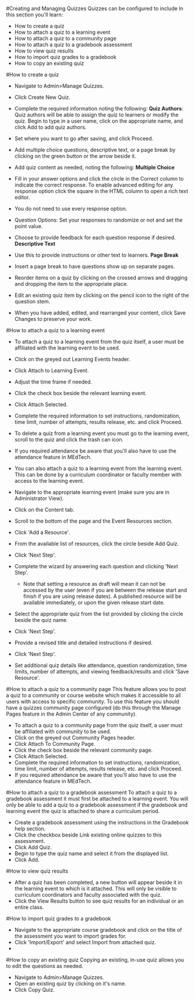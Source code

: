 #Creating and Managing Quizzes
Quizzes can be configured to include
In this section you'll learn:
* How to create a quiz
* How to attach a quiz to a learning event
* How to attach a quiz to a community page
* How to attach a quiz to a gradebook assessment
* How to view quiz results
* How to import quiz grades to a gradebook
* How to copy an existing quiz

#How to create a quiz
* Navigate to Admin>Manage Quizzes.
* Click Create New Quiz.
* Complete the required information noting the following:
**Quiz Authors**: Quiz authors will be able to assign the quiz to learners or modify the quiz.  Begin to type in a user name, click on the appropriate name, and click Add to add quiz authors.
* Set where you want to go after saving, and click Proceed.
* Add multiple choice questions, descriptive text, or a page break by clicking on the green button or the arrow beside it.
* Add quiz content as needed, noting the following:
**Multiple Choice**
* Fill in your answer options and click the circle in the Correct column to indicate the correct response.  To enable advanced editing for any response option click the square in the HTML column to open a rich text editor.
* You do not need to use every response option.
* Question Options: Set your responses to randomize or not and set the point value.
* Choose to provide feedback for each question response if desired.
**Descriptive Text**
* Use this to provide instructions or other text to learners.
**Page Break**
* Insert a page break to have questions show up on separate pages.

* Reorder items on a quiz by clicking on the crossed arrows and dragging and dropping the item to the appropriate place.  
* Edit an existing quiz item by clicking on the pencil icon to the right of the question stem.
* When you have added, edited, and rearranged your content, click Save Changes to preserve your work.

#How to attach a quiz to a learning event
* To attach a quiz to a learning event from the quiz itself, a user must be affiliated with the learning event to be used.
* Click on the greyed out Learning Events header.
* Click Attach to Learning Event.
* Adjust the time frame if needed.
* Click the check box beside the relevant learning event.
* Click Attach Selected.
* Complete the required information to set instructions, randomization, time limit, number of attempts, results release, etc. and click Proceed.
* To delete a quiz from a learning event you must go to the learning event, scroll to the quiz and click the trash can icon.
* If you required attendance be aware that you'll also have to use the attendance feature in MEdTech.

* You can also attach a quiz to a learning event from the learning event.  This can be done by a curriculum coordinator or faculty member with access to the learning event.
* Navigate to the appropriate learning event (make sure you are in Administrator View).
* Click on the Content tab.
* Scroll to the bottom of the page and the Event Resources section.
* Click 'Add a Resource'.
* From the available list of resources, click the circle beside Add Quiz.
* Click 'Next Step'.
* Complete the wizard by answering each question and clicking 'Next Step'.
    * Note that setting a resource as draft will mean it can not be accessed by the user (even if you are between the release start and finish if you are using release dates).  A published resource will be available immediately, or upon the given release start date.
* Select the appropriate quiz from the list provided by clicking the circle beside the quiz name.
* Click 'Next Step'.
* Provide a revised title and detailed instructions if desired.
* Click 'Next Step'.
* Set additional quiz details like attendance, question randomization, time limits, number of attempts, and viewing feedback/results and click 'Save Resource'.

#How to attach a quiz to a community page
This feature allows you to post a quiz to a community or course website which makes it accessible to all users with access to specific community.
To use this feature you should have a quizzes community page configured (do this through the Manage Pages feature in the Admin Center of any community).
* To attach a quiz to a community page from the quiz itself, a user must be affiliated with community to be used.
* Click on the greyed out Community Pages header.
* Click Attach To Community Page.
* Click the check box beside the relevant community page.
* Click Attach Selected.
* Complete the required information to set instructions, randomization, time limit, number of attempts, results release, etc. and click Proceed.
* If you required attendance be aware that you'll also have to use the attendance feature in MEdTech.

#How to attach a quiz to a gradebook assessment
To attach a quiz to a gradebook assessment it must first be attached to a learning event.  You will only be able to add a quiz to a gradebook assessment if the gradebook and learning event the quiz is attached to share a curriculum period.  
* Create a gradebook assessment using the instructions in the Gradebook help section.
* Click the checkbox beside Link existing online quizzes to this assessment.
* Click Add Quiz.
* Begin to type the quiz name and select it from the displayed list.
* Click Add.

#How to view quiz results
* After a quiz has been completed, a new button will appear beside it in the learning event to which is it attached.  This will only be visible to curriculum coordinators and faculty associated with the quiz.
* Click the View Results button to see quiz results for an individual or an entire class.

#How to import quiz grades to a gradebook
* Navigate to the appropriate course gradebook and click on the title of the assessment you want to import grades for.
* Click 'Import/Export' and select Import from attached quiz.
*

#How to copy an existing quiz
Copying an existing, in-use quiz allows you to edit the questions as needed.
* Navigate to Admin>Manage Quizzes.
* Open an existing quiz by clicking on it's name.
* Click Copy Quiz.
